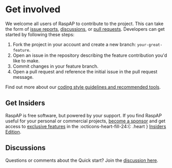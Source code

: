 # Get involved
We welcome all users of RaspAP to contribute to the project. This can take the form of [issue reports](https://github.com/RaspAP/raspap-webgui/issues), [discussions](https://github.com/RaspAP/raspap-webgui/discussions), or [pull requests](https://github.com/RaspAP/raspap-webgui/pulls).
Developers can get started by following these steps:

1. Fork the project in your account and create a new branch: `your-great-feature`.
2. Open an issue in the repository describing the feature contribution you'd like to make.
3. Commit changes in your feature branch.
4. Open a pull request and reference the initial issue in the pull request message.

Find out more about our [coding style guidelines and recommended tools](https://github.com/RaspAP/raspap-webgui/blob/master/CONTRIBUTING.md).

## Get Insiders
RaspAP is free software, but powered by your support. If you find RaspAP useful for your personal or commercial projects, [become a sponsor](features-insiders/index.md#how-to-become-a-sponsor)
and get access to [exclusive features](features-insiders/index.md#whats-in-it-for-me) in the :octicons-heart-fill-24:{: .heart } [Insiders Edition](features-insiders/index.md).

## Discussions
Questions or comments about the Quick start? Join the [discussion here](https://github.com/RaspAP/raspap-webgui/discussions/).